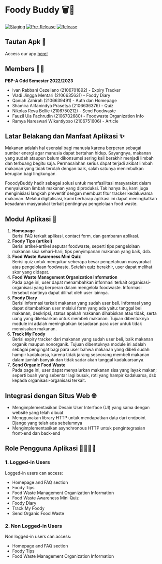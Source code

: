 
# Foody Buddy 🗑️🚮
[![Staging](https://github.com/ramyanareswari/fooody-mobile-app/actions/workflows/staging.yml/badge.svg)](https://github.com/ramyanareswari/fooody-mobile-app/actions/workflows/staging.yml)
[![Pre-Release](https://github.com/ramyanareswari/fooody-mobile-app/actions/workflows/pre-release.yml/badge.svg)](https://github.com/ramyanareswari/fooody-mobile-app/actions/workflows/pre-release.yml)
[![Release](https://github.com/ramyanareswari/fooody-mobile-app/actions/workflows/release.yml/badge.svg)](https://github.com/ramyanareswari/fooody-mobile-app/actions/workflows/release.yml)

## Tautan Apk 🔗
Access our app [here!]()

## Members 👨‍💻
__PBP-A Odd Semester 2022/2023__<br/>
* Ivan Rabbani Cezeliano (2106701892) - Expiry Tracker<br/>
* Vladi Jingga Mentari (2106635631) - Foody Diary<br/>
* Qaniah Zahirah (2106639491) - Auth dan Homepage<br/>
* Shamira Alifanindya Prasetya (2106636376) - Quiz<br/>
* Nikolas Reva Bellie (2106750212) - Send Foodwaste<br/>
* Fauzil Ula Fachrudin (2106702680) - Foodwaste Organization Info<br/>
* Ramya Nareswari Wikantiyoso (2106751606) - Article<br/>

## Latar Belakang dan Manfaat Aplikasi ✨
Makanan adalah hal esensial bagi manusia karena berperan sebagai sumber energi agar manusia dapat bertahan hidup. Sayangnya, makanan yang sudah ataupun belum dikonsumsi sering kali berakhir menjadi limbah dan terbuang begitu saja. Permasalahan serius dapat terjadi akibat limbah makanan yang tidak terolah dengan baik, salah satunya menimbulkan kerugian bagi lingkungan.<br/>

FooodyBuddy hadir sebagai solusi untuk memfasilitasi masyarakat dalam menyalurkan limbah makanan yang diproduksi. Tak hanya itu, kami juga menginisiasi langkah preventif dengan membuat fitur tracker kedaluwarsa makanan. Melalui digitalisasi, kami berharap aplikasi ini dapat meningkatkan kesadaran masyarakat terkait pentingnya pengelolaan food waste.<br/>

## Modul Aplikasi 📝
1. <b>Homepage</b><br/>
    Berisi FAQ terkait aplikasi, contact form, dan gambaran aplikasi.
2. <b>Foody Tips (artikel)</b><br/>
    Berisi artikel-artikel seputar foodwaste, seperti tips pengelolaan makanan sisa sehari-hari, tips penyimpanan makanan yang baik, dsb.
3. <b>Food Waste Awareness Mini Quiz</b><br/>
    Berisi quiz untuk mengukur seberapa besar pengetahuan masyarakat atas pengelolaan foodwaste. Setelah quiz berakhir, user dapat melihat skor yang didapat.
4. <b>Food Waste Management Organization Information</b><br/>
    Pada page ini, user dapat menambahkan informasi terkait organisasi-organisasi yang berperan dalam mengelola foodwaste. Informasi tersebut nantinya dapat dilihat oleh user lainnya.
5. <b>Foody Diary</b><br/>
    Berisi informasi terkait makanan yang sudah user beli. Informasi yang dapat ditambahkan user melalui form yang ada yaitu: tanggal beli makanan, deskripsi, status apakah makanan dihabiskan atau tidak, serta uang yang dikeluarkan untuk membeli makanan. Tujuan dibentuknya module ini adalah meningkatkan kesadaran para user untuk tidak menyisakan makanan.
6. <b>Track My Foody</b><br/>
    Berisi expiry tracker dari makanan yang sudah user beli, baik makanan organik maupun nonorganik. Tujuan dibentuknya module ini adalah sebagai pengingat bagi para user bahwa makanan yang dibeli sudah hampir kadaluarsa, karena tidak jarang seseorang membeli makanan dalam jumlah banyak dan tidak sadar akan tanggal kadaluarsanya.
7. <b>Send Organic Food Waste</b><br/>
    Pada page ini, user dapat menyalurkan makanan sisa yang layak makan; seperti buah yang sebentar lagi busuk, roti yang hampir kadaluarsa, dsb kepada organisasi-organisasi terkait. 

## Integrasi dengan Situs Web 🌐
* Mengimplementasikan Desain User Interface (UI) yang sama dengan website yang telah dibuat
* Menggunakan library HTTP untuk mendapatkan data dari endpoint Django yang telah ada sebelumnya
* Mengimplementasikan asynchronous HTTP untuk pengintegrasian front-end dan back-end


## Role Pengguna Aplikasi 🙋‍♀️🙋‍♂️
### 1. Logged-in Users
Logged-in users can access:
* Homepage and FAQ section
* Foody Tips
* Food Waste Management Organization Information
* Food Waste Awareness Mini Quiz
* Foody Diary
* Track My Foody
* Send Organic Food Waste

### 2. Non Logged-in Users
Non logged-in users can access:
* Homepage and FAQ section
* Foody Tips
* Food Waste Management Organization Information
